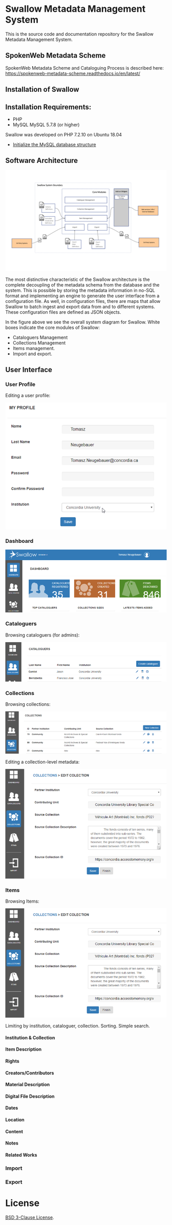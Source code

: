 # Swallow Metadata Management System

This is the source code and documentation repository for the Swallow Metadata Management System.

## SpokenWeb Metadata Scheme

SpokenWeb Metadata Scheme and Cataloguing Process is described here: https://spokenweb-metadata-scheme.readthedocs.io/en/latest/

## Installation of Swallow

Installation Requirements:
--------------------------

* PHP 
* MySQL MySQL 5.7.8 (or higher)

Swallow was developed on PHP 7.2.10 on Ubuntu 18.04

* [Initialize the MySQL database structure](documentation/INITIALIZE-DB.md)

## Software Architecture
![Swallow architecture](documentation/swallow_current_state.png)

The most distinctive characteristic of the Swallow architecture is the complete decoupling of the metadata schema from the database and the system. This is possible by storing the metadata information in no-SQL format and implementing an engine to generate the user interface from a configuration file. As well, in configuration files, there are maps that allow Swallow to batch ingest and export data from and to different systems. These configuration files are defined as JSON objects.

In the figure above we see the overall system diagram for Swallow. White boxes indicate the core modules of Swallow: 
* Cataloguers Management
* Collections Management
* Items management.
* Import and export.

## User Interface

### User Profile

Editing a user profile:

![user profile](/documentation/UI-profile.png)

### Dashboard

![dashboard](/documentation/UI-dashboard.png)

### Cataloguers

Browsing cataloguers (for admins):

![cataloguer browse screen for admins](/documentation/UI-cataloguers.png)

### Collections

Browsing collections:

![collection browse screen](/documentation/UI-collections.png)

Editing a collection-level metadata:

![collection editing metadata](/documentation/UI-collections-edit.png)

### Items

Browsing Items:

![item browsing](/documentation/UI-collections-edit.png)

Limiting by institution, cataloguer, collection.  Sorting. Simple search.

#### Institution & Collection

#### Item Description

#### Rights

#### Creators/Contributors

#### Material Description

#### Digital File Description

#### Dates

#### Location

#### Content

#### Notes

#### Related Works

### Import

### Export


# License

[BSD 3-Clause License](LICENSE). 
